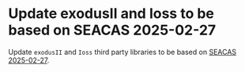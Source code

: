 # Update exodusII and Ioss to be based on SEACAS 2025-02-27

Update `exodusII` and `Ioss` third party libraries to be based
on [SEACAS 2025-02-27](https://github.com/sandialabs/seacas/releases/tag/v2025-02-27).
